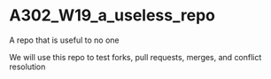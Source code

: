 # A302_W19_a_useless_repo
A repo that is useful to no one

We will use this repo to test forks, pull requests, merges, and conflict resolution
